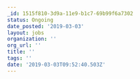 ```yaml
---
_id: 1515f810-3d9a-11e9-b1c7-69b99f6a7302
status: Ongoing
date_posted: '2019-03-03'
layout: jobs
organization: ''
org_url: ''
title: ''
tags: ''
date: '2019-03-03T09:52:40.503Z'
---
```


